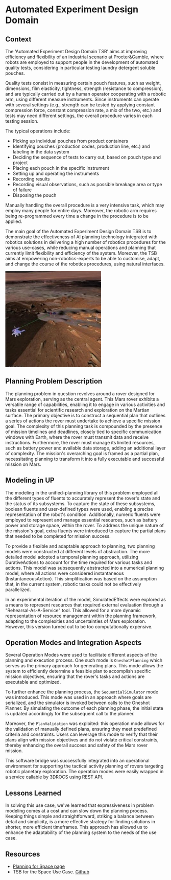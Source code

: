 # Automated Experiment Design Domain

## Context

The 'Automated Experiment Design Domain TSB' aims at improving efficiency and flexibility of an industrial scenario at Procter&Gamble, where robots are employed to support people in the development of automated quality tests, considering in particular testing laundry detergent soluble pouches. 

Quality tests consist in measuring certain pouch features, such as weight, dimensions, film elasticity, tightness, strength (resistance to compression), and are typically carried out by a human operator cooperating with a robotic arm, using different measure instruments. Since instruments can operate with several settings (e.g., strength can be tested by applying constant compression force, constant compression rate, a mix of the two, etc.) and tests may need different settings, the overall procedure varies in each testing session.

The typical operations include:
- Picking up individual pouches from product containers
- Identifying pouches (production codes, production line, etc.) and labeling in the data system
- Deciding the sequence of tests to carry out, based on pouch type and project
- Placing each pouch in the specific instrument
- Setting up and operating the instruments
- Recording results
- Recording visual observations, such as possible breakage area or type of failure
- Disposing the pouch

Manually handling the overall procedure is a very intensive task, which may employ many people for entire days. Moreover, the robotic arm requires being re-programmed every time a change in the procedure is to be applied. 

The main goal of the Automated Experiment Design Domain TSB is to demonstrate the effectiveness of AI planning technology integrated with robotics solutions in delivering a high number of robotics procedures for the various use-cases, while reducing manual operations and planning that currently limit flexibility and efficiency of the system. Moreover, the TSB aims at empowering non-robotics-experts to be able to customise, adapt, and change the course of the robotics procedures, using natural interfaces.

![ExoMars rover](img/rover_exomars.jpg)

## Planning Problem Description

The planning problem in question revolves around a rover designed for Mars exploration, serving as the central agent. This Mars rover exhibits a versatile range of capabilities, enabling it to engage in various activities and tasks essential for scientific research and exploration on the Martian surface. The primary objective is to construct a sequential plan that outlines a series of actions the rover must undertake to achieve a specific mission goal. The complexity of this planning task is compounded by the presence of mission timelines and deadlines, closely tied to specific communication windows with Earth, where the rover must transmit data and receive instructions. Furthermore, the rover must manage its limited resources, such as battery power and available data storage, adding an additional layer of complexity. The mission's overarching goal is framed as a partial plan, necessitating planning to transform it into a fully executable and successful mission on Mars.

## Modeling in UP

The modeling in the unified-planning library of this problem employed all the different types of fluents to accurately represent the rover's state and the status of its subsystems. To capture the state of these subsystems, boolean fluents and user-defined types were used, enabling a precise representation of the robot's condition. Additionally, numeric fluents were employed to represent and manage essential resources, such as battery power and storage space, within the rover. To address the unique nature of the mission's goal, extra fluents were introduced to capture the partial plans that needed to be completed for mission success.

To provide a flexible and adaptable approach to planning, two planning models were constructed at different levels of abstraction. The more detailed model adopted a temporal planning approach, utilizing DurativeActions to account for the time required for various tasks and actions. This model was subsequently abstracted into a numerical planning model, where all actions were considered instantaneous (InstantaneousAction). This simplification was based on the assumption that, in the current system, robotic tasks could not be effectively parallelized.

In an experimental iteration of the model, SimulatedEffects were explored as a means to represent resources that required external evaluation through a "Rehearsal-As-A-Service" tool. This allowed for a more dynamic representation of resource management within the planning framework, adapting to the complexities and uncertainties of Mars exploration. However, this version turned out to be too computationally expensive.

## Operation Modes and Integration Aspects

Several Operation Modes were used to facilitate different aspects of the planning and execution process. One such mode is `OneshotPlanning` which serves as the primary approach for generating plans. This mode allows the system to efficiently determine a feasible plan to accomplish specific mission objectives, ensuring that the rover's tasks and actions are executable and optimized.

To further enhance the planning process, the `SequentialSimulator` mode was introduced. This mode was used in an approach where goals are serialized, and the simulator is invoked between calls to the Oneshot Planner. By simulating the outcome of each planning phase, the initial state is updated accordingly for the subsequent call to the planner.

Moreover, the `PlanValidation` was exploited: this operation mode allows for the validation of manually defined plans, ensuring they meet predefined criteria and constraints. Users can leverage this mode to verify that their plans align with mission objectives and do not violate critical constraints, thereby enhancing the overall success and safety of the Mars rover mission.

This software bridge was successfully integrated into an operational environment for supporting the tactical activity planning of rovers targeting robotic planetary exploration. The operation modes were easily wrapped in a service callable by 3DROCS using REST API.

## Lessons Learned

In solving this use case, we've learned that expressiveness in problem modeling comes at a cost and can slow down the planning process. Keeping things simple and straightforward, striking a balance between detail and simplicity, is a more effective strategy for finding solutions in shorter, more efficient timeframes. This approach has allowed us to enhance the adaptability of the planning system to the needs of the use case.

## Resources

- [Planning for Space page](https://www.ai4europe.eu/business-and-industry/case-studies/planning-space)
- TSB for the Space Use Case. [Github](https://github.com/aiplan4eu/tsb-space)
